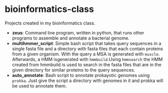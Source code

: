 # bioinformatics-class
Projects created in my bioinformatics class. 

 - **zeus**: Command line program, written in python, that runs other programs to assemble and annotate a bacterial genome.
 - **multihmmer_script**: 
 Simple bash script that takes query sequences in a single fasta file and a directory with fasta files
 that each contain proteins from a given organism. With the query a MSA is generated with `muscle`. 
 Afterwards, a HMM isgenerated with `hmmbuild`.Using `hmmsearch` the HMM created from hmmbuild is used to search in the
 fasta files that are in the given directory for similar proteins to the query sequences.
 - **auto_annotate**: Bash script to annotate prokayotic genomes using `prokka`. Just give the script a directory with
 genomes in it and prokka will be used to annotate them.
